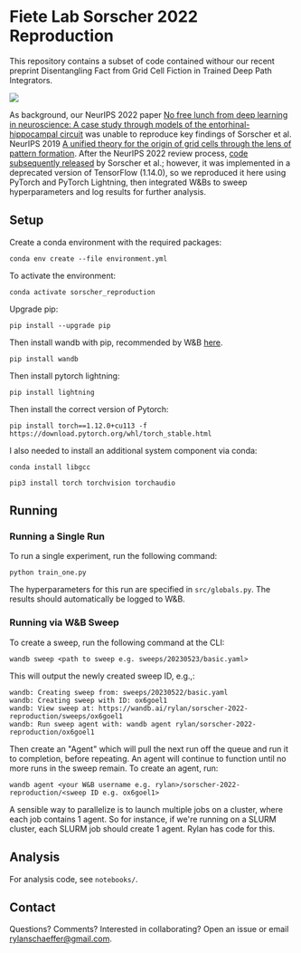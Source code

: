 # Fiete Lab Sorscher 2022 Reproduction

This repository contains a subset of code contained withour our recent preprint
Disentangling Fact from Grid Cell Fiction in Trained Deep Path Integrators.

![](figures/sorscher_rebuttal.png)

As background, our NeurIPS 2022 paper [No free lunch from deep learning in neuroscience: A case study through models of the entorhinal-hippocampal circuit](https://proceedings.neurips.cc/paper_files/paper/2022/file/66808849a9f5d8e2d00dbdc844de6333-Paper-Conference.pdf)
was unable to reproduce key findings of Sorscher et al. NeurIPS 2019 [A unified theory for the origin of grid cells through
the lens of pattern formation](https://ganguli-gang.stanford.edu/pdf/19.DecodePattern.pdf).
After the NeurIPS 2022 review process, [code subsequently released](https://github.com/ganguli-lab/grid-pattern-formation/blob/master/square_grid_cells.ipynb)
by Sorscher et al.; however, it was implemented in a deprecated version of TensorFlow (1.14.0),
so we reproduced it here using PyTorch and PyTorch Lightning, then integrated W&Bs to sweep hyperparameters and 
log results for further analysis.

## Setup

Create a conda environment with the required packages:

`conda env create --file environment.yml`

To activate the environment:

`conda activate sorscher_reproduction`

Upgrade pip:

`pip install --upgrade pip`

Then install wandb with pip, recommended by W&B [here](https://docs.wandb.ai/guides/technical-faq/setup).

`pip install wandb`

Then install pytorch lightning:

`pip install lightning`

Then install the correct version of Pytorch:

`pip install torch==1.12.0+cu113 -f https://download.pytorch.org/whl/torch_stable.html`

I also needed to install an additional system component via conda:

`conda install libgcc`

`pip3 install torch torchvision torchaudio`

## Running

### Running a Single Run

To run a single experiment, run the following command:

`python train_one.py`

The hyperparameters for this run are specified in `src/globals.py`. The results should
automatically be logged to W&B.

### Running via W&B Sweep

To create a sweep, run the following command at the CLI:

`wandb sweep <path to sweep e.g. sweeps/20230523/basic.yaml>`

This will output the newly created sweep ID, e.g.,:

```
wandb: Creating sweep from: sweeps/20230522/basic.yaml
wandb: Creating sweep with ID: ox6goel1
wandb: View sweep at: https://wandb.ai/rylan/sorscher-2022-reproduction/sweeps/ox6goel1
wandb: Run sweep agent with: wandb agent rylan/sorscher-2022-reproduction/ox6goel1
```

Then create an "Agent" which will pull the next run off the queue and run it to completion, before repeating.
An agent will continue to function until no more runs in the sweep remain. To create an agent, run:

`wandb agent <your W&B username e.g. rylan>/sorscher-2022-reproduction/<sweep ID e.g. ox6goel1>`

A sensible way to parallelize is to launch multiple jobs on a cluster, where each job contains 1 agent.
So for instance, if we're running on a SLURM cluster, each SLURM job should create 1 agent.
Rylan has code for this.

## Analysis

For analysis code, see `notebooks/`.

## Contact

Questions? Comments? Interested in collaborating? Open an issue or email rylanschaeffer@gmail.com.
